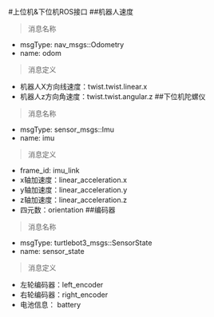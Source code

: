 #上位机&下位机ROS接口
##机器人速度
> 消息名称
- msgType: nav_msgs::Odometry 
- name:    odom
> 消息定义
- 机器人X方向线速度：twist.twist.linear.x
- 机器人z方向角速度：twist.twist.angular.z
##下位机陀螺仪
> 消息名称
- msgType: sensor_msgs::Imu 
- name:    imu
> 消息定义
- frame_id: imu_link
- x轴加速度：linear_acceleration.x
- y轴加速度：linear_acceleration.y
- z轴加速度：linear_acceleration.z
- 四元数：orientation
##编码器
> 消息名称
- msgType: turtlebot3_msgs::SensorState
- name:    sensor_state
> 消息定义
- 左轮编码器：left_encoder
- 右轮编码器：right_encoder
- 电池信息：  battery
